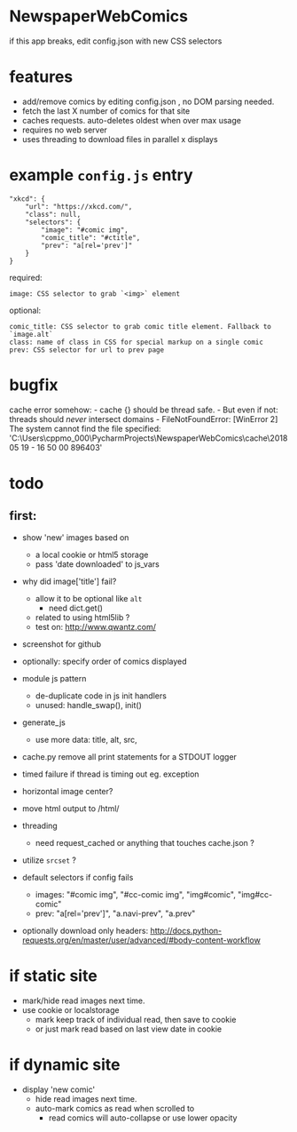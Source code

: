 # NewspaperWebComics

if this app breaks, edit config.json with new CSS selectors

# features
   
- add/remove comics by editing config.json , no DOM parsing needed.
- fetch the last X number of comics for that site
- caches requests. auto-deletes oldest when over max usage
- requires no web server
- uses threading to download files in parallel 
x displays  

# example `config.js` entry

    "xkcd": {
        "url": "https://xkcd.com/",
        "class": null,
        "selectors": {
            "image": "#comic img",
            "comic_title": "#ctitle",
            "prev": "a[rel='prev']"
        }
    }

required:

    image: CSS selector to grab `<img>` element

optional:

    comic_title: CSS selector to grab comic title element. Fallback to `image.alt`
    class: name of class in CSS for special markup on a single comic
    prev: CSS selector for url to prev page

# bugfix

cache error somehow:
    - cache {} should be thread safe.
    - But even if not: threads should *never* intersect domains
    - FileNotFoundError: [WinError 2] The system cannot find the file specified: 'C:\\Users\\cppmo_000\\PycharmProjects\\NewspaperWebComics\\cache\\2018 05 19 - 16 50 00 896403'


# todo
## first:

- show 'new' images based on 
    - a local cookie or html5 storage
    - pass 'date downloaded' to js_vars
    
- why did image['title'] fail?
    - allow it to be optional like `alt`
        - need dict.get()
    - related to using html5lib ?
    - test on: http://www.qwantz.com/

   
- screenshot for github


- optionally: specify order of comics displayed
- module js pattern
    - de-duplicate code in js init handlers
    - unused: handle_swap(), init()

- generate_js
    - use more data: title, alt, src, 
    
- cache.py
    remove all print statements for a STDOUT logger


- timed failure if thread is timing out eg. exception
- horizontal image center?
- move html output to /html/

- threading
    - need request_cached or anything that touches cache.json ?
    
- utilize `srcset` ?

- default selectors if config fails
    - images:
        "#comic img", "#cc-comic img", "img#comic", "img#cc-comic"
    - prev:
        "a[rel='prev']", "a.navi-prev", "a.prev"

- optionally download only headers:
    http://docs.python-requests.org/en/master/user/advanced/#body-content-workflow
    
    
# if static site

- mark/hide read images next time.
- use cookie or localstorage
    - mark keep track of individual read, then save to cookie
    - or just mark read based on last view date in cookie
        
# if dynamic site

- display 'new comic'
    - hide read images next time.
    - auto-mark comics as read when scrolled to
        - read comics will auto-collapse or use lower opacity
